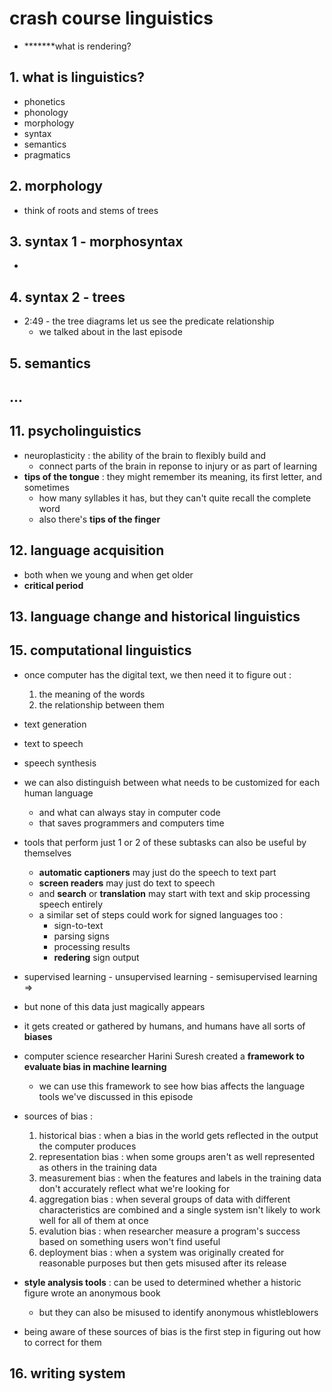 # crash course linguistics
- *******what is rendering?
## 1. what is linguistics?
- phonetics
- phonology
- morphology
- syntax
- semantics
- pragmatics

## 2. morphology
- think of roots and stems of trees

## 3. syntax 1 - morphosyntax
- 

## 4. syntax 2 - trees
- 2:49 - the tree diagrams let us see the predicate relationship
    - we talked about in the last episode

## 5. semantics


## ...


## 11. psycholinguistics
- neuroplasticity : the ability of the brain to flexibly build and
    - connect parts of the brain in reponse to injury or as part of learning
- **tips of the tongue** : they might remember its meaning, its first letter, and sometimes
    - how many syllables it has, but they can't quite recall the complete word
    - also there's **tips of the finger**

## 12. language acquisition
- both when we young and when get older
- **critical period**

## 13. language change and historical linguistics


## 15. computational linguistics
- once computer has the digital text, we then need it to figure out :
    1. the meaning of the words
    2. the relationship between them
- text generation
- text to speech
- speech synthesis
- we can also distinguish between what needs to be customized for each human language
    - and what can always stay in computer code
    - that saves programmers and computers time
- tools that perform just 1 or 2 of these subtasks can also be useful by themselves
    - **automatic captioners** may just do the speech to text part
    - **screen readers** may just do text to speech
    - and **search** or **translation** may start with text and skip processing speech entirely
    - a similar set of steps could work for signed languages too :
        - sign-to-text
        - parsing signs
        - processing results
        - **redering** sign output
- supervised learning - unsupervised learning - semisupervised learning =>

- but none of this data just magically appears
- it gets created or gathered by humans, and humans have all sorts of **biases**
* computer science researcher Harini Suresh created a **framework to evaluate bias in machine learning**
    - we can use this framework to see how bias affects the language tools we've discussed in this episode
* sources of bias :
    1. historical bias : when a bias in the world gets reflected in the output the computer produces
    2. representation bias : when some groups aren't as well represented as others in the training data
    3. measurement bias : when the features and labels in the training data don't accurately reflect what we're looking for
    4. aggregation bias : when several groups of data with different characteristics are combined and a single system isn't likely to work well for all of them at once
    5. evalution bias : when researcher measure a program's success based on something users won't find useful
    6. deployment bias : when a system was originally created for reasonable purposes but then gets misused after its release

* **style analysis tools** : can be used to determined whether a historic figure wrote an anonymous book
    * but they can also be misused to identify anonymous whistleblowers
- being aware of these sources of bias is the first step in figuring out how to correct for them

## 16. writing system
